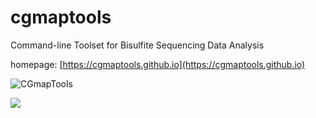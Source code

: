 # cgmaptools
Command-line Toolset for Bisulfite Sequencing Data Analysis

homepage: [https://cgmaptools.github.io](https://cgmaptools.github.io)

![CGmapTools](https://cgmaptools.github.io/images/CGmapTools_logo.png)

![](https://cgmaptools.github.io/cgmaptools_documentation/cgmaptools_schematicDiagram.png)

